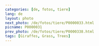 ```yaml
---
categories: [de, fotos, tiere]
lang: de
layout: photo
next_photo: /de/fotos/tiere/P0000033.html
picname: P0000031
prev_photo: /de/fotos/tiere/P0000338.html
tags: [Giraffes, Grass, Trees]
---
```

